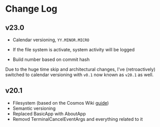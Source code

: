 # Change Log

## v23.0

- Calendar versioning, `YY.MINOR.MICRO`

- If the file system is activate, system activity will be logged

- Build number based on commit hash

Due to the huge time skip and architectural changes, I've (retroactively) switched to calendar versioning with ``v0.1`` now known as ``v20.1`` as well.

## v20.1

- Filesystem (based on the Cosmos Wiki [guide](https://csos-guide-to-cosmos.fandom.com/wiki/Getting_Started_-_Materials_and_Setting_Up))
- Semantic versioning
- Replaced BasicApp with AboutApp
- Removd TerminalCancelEventArgs and everything related to it